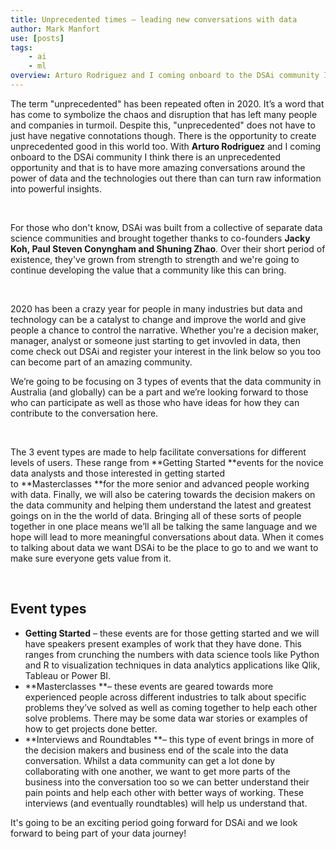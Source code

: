 ```yaml
---
title: Unprecedented times – leading new conversations with data
author: Mark Manfort
use: [posts]
tags:
    - ai
    - ml
overview: Arturo Rodriguez and I coming onboard to the DSAi community I think there is an unprecedented opportunity
---
```


The term "unprecedented" has been repeated often in 2020. It’s a word
that has come to symbolize the chaos and disruption that has left many
people and companies in turmoil. Despite this, "unprecedented" does not
have to just have negative connotations though. There is the opportunity
to create unprecedented good in this world too. With **Arturo
Rodriguez** and I coming onboard to the DSAi community I think there is
an unprecedented opportunity and that is to have more amazing
conversations around the power of data and the technologies out there
than can turn raw information into powerful insights.

 

For those who don't know, DSAi was built from a collective of separate
data science communities and brought together thanks to
co-founders **Jacky Koh, Paul Steven Conyngham **and** Shuning Zhao**.
Over their short period of existence, they've grown from strength to
strength and we're going to continue developing the value that a
community like this can bring.

 

2020 has been a crazy year for people in many industries but data and
technology can be a catalyst to change and improve the world and give
people a chance to control the narrative. Whether you're a decision
maker, manager, analyst or someone just starting to get invovled in
data, then come check out DSAi and register your interest in the link
below so you too can become part of an amazing community.

We’re going to be focusing on 3 types of events that the data community
in Australia (and globally) can be a part and we’re looking forward to
those who can participate as well as those who have ideas for how they
can contribute to the conversation here.

 

The 3 event types are made to help facilitate conversations for
different levels of users. These range from **Getting Started **events
for the novice data analysts and those interested in getting started
to **Masterclasses **for the more senior and advanced people working
with data. Finally, we will also be catering towards the decision makers
on the data community and helping them understand the latest and
greatest goings on in the the world of data. Bringing all of these sorts
of people together in one place means we’ll all be talking the same
language and we hope will lead to more meaningful conversations about
data. When it comes to talking about data we want DSAi to be the place
to go to and we want to make sure everyone gets value from it.

 

**Event types**
---------------

-   **Getting Started** – these events are for those getting started and
    we will have speakers present examples of work that they have done.
    This ranges from crunching the numbers with data science tools like
    Python and R to visualization techniques in data analytics
    applications like Qlik, Tableau or Power BI.
-   **Masterclasses **– these events are geared towards more experienced
    people across different industries to talk about specific problems
    they’ve solved as well as coming together to help each other solve
    problems. There may be some data war stories or examples of how to
    get projects done better.
-   **Interviews and Roundtables **– this type of event brings in more
    of the decision makers and business end of the scale into the data
    conversation. Whilst a data community can get a lot done by
    collaborating with one another, we want to get more parts of the
    business into the conversation too so we can better understand their
    pain points and help each other with better ways of working. These
    interviews (and eventually roundtables) will help us understand
    that.

It's going to be an exciting period going forward for DSAi and we look
forward to being part of your data journey!